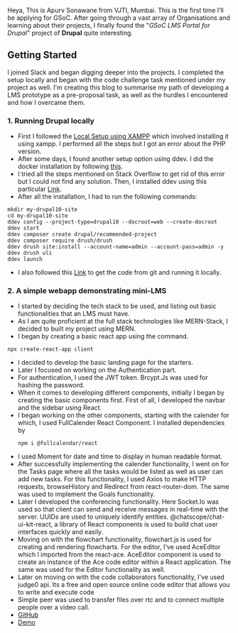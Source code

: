 Heya, This is Apurv Sonawane from VJTI, Mumbai. This is the first time I’ll be applying for GSoC. After going through a vast array of Organisations and learning about their projects, I finally found the "*GSoC LMS Portal for Drupal*" project of **Drupal** quite interesting.

## Getting Started

I joined Slack and began digging deeper into the projects. I completed the setup locally and began with the code challenge task mentioned under my project as well. I'm creating this blog to summarise my path of developing a LMS prototype as a pre-proposal task, as well as the hurdles I encountered and how I overcame them.


### 1. Running Drupal locally
- First I followed the [Local Setup using XAMPP](https://www.drupal.org/docs/develop/local-server-setup/windows-development-environment/quick-install-drupal-with-xampp-on) which involved installing it using xampp. I performed all the steps but I got an error about the PHP version.
- After some days, I found another setup option using ddev. I did the docker installation by following [this](https://ddev.readthedocs.io/en/latest/users/install/docker-installation/#docker-desktop-for-windows).
- I tried all the steps mentioned on Stack Overflow to get rid of this error but I could not find any solution. Then, I installed ddev using this particular [Link](https://ddev.readthedocs.io/en/latest/users/install/ddev-installation/).
-  After all the installation, I had to run the following commands:
```
mkdir my-drupal10-site
cd my-drupal10-site
ddev config --project-type=drupal10 --docroot=web --create-docroot
ddev start
ddev composer create drupal/recommended-project
ddev composer require drush/drush
ddev drush site:install --account-name=admin --account-pass=admin -y
ddev drush uli
ddev launch
```
- I also followed this [Link](https://www.drupal.org/docs/installing-drupal/building-a-drupal-site-with-git/") to get the code from git and running it locally.

### 2. A simple webapp demonstrating mini-LMS
- I started by deciding the tech stack to be used, and listing out basic functionalities that an LMS must have.
- As I am quite proficient at the full stack technologies like MERN-Stack, I decided to built my project using MERN. 
-  I began by creating a basic react app using the command.
  ```
  npx create-react-app client
  ```
- I decided to develop the basic landing page for the starters.
- Later I focused on working on the Authentication part.
- For authentication, I used the JWT token. Brcypt.Js was used for hashing the password.
- When it comes to developing different components, initially I began by creating the basic components first. First of all, I developed the navbar and the sidebar using React.
- I began working on the other components, starting with the calender for which, I used FullCalender React Component. I installed dependencies by
  ```
  npm i @fullcalendar/react
  ```
- I used Moment for date and time to display in human readable format.
- After successfully implementing the calender functionality, I went on for the Tasks page where all the tasks would be listed as well as user can add new tasks. For this functionality, I used Axios to make HTTP requests, browseHistory and Redirect from react-router-dom. The same was used to implement the Goals functionality.
- Later I developed the conferencing functionality. Here Socket.Io was used so that client can send and receive messages in real-time with the server. UUIDs are used to uniquely identify entities. @chatscope/chat-ui-kit-react, a library of React components is used to build chat user interfaces quickly and easily.
- Moving on with the flowchart functionality, flowchart.js is used for creating and rendering flowcharts. For the editor, I've used AceEditor which I imported from the react-ace. AceEditor component is used to create an instance of the Ace code editor within a React application. The same was used for the Editor functionality as well.
- Later on moving on with the code collaborators functionality, I've used  judge0 api. Its a free and open source online code editor that allows you to write and execute code
- Simple peer was used to transfer files over rtc and to connect multiple people over a video call.
- [GitHub](https://github.com/Apurv428/Online-Collaboration-Portal)
- [Demo](https://drive.google.com/file/d/1bhSa1p0BOVvyICLqNp6ZbQSuL7dImoa-/view?usp=sharing)
